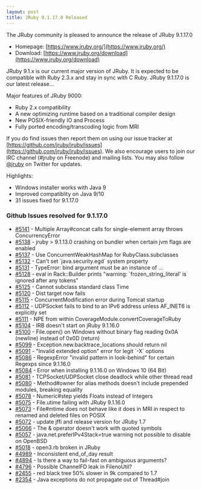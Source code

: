 ```yaml
---
layout: post
title: JRuby 9.1.17.0 Released
---
```

The JRuby community is pleased to announce the release of JRuby 9.1.17.0

- Homepage: [https://www.jruby.org/](https://www.jruby.org/)
- Download: [https://www.jruby.org/download](https://www.jruby.org/download)

JRuby 9.1.x is our current major version of JRuby.  It is expected to be compatible with Ruby 2.3.x and stay in sync with C Ruby.  JRuby 9.1.17.0 is our latest release...

Major features of JRuby 9000:

- Ruby 2.x compatibility
- A new optimizing runtime based on a traditional compiler design
- New POSIX-friendly IO and Process
- Fully ported encoding/transcoding logic from MRI

If you do find issues then report them on using our issue tracker at [https://github.com/jruby/jruby/issues](https://github.com/jruby/jruby/issues). We also encourage users to join our IRC channel (#jruby on Freenode) and mailing lists. You may also follow [@jruby](https://twitter.com/jruby) on Twitter for updates.

Highlights:

- Windows installer works with Java 9
- Improved compatiblity on Java 9/10
- 31 issues fixed for 9.1.17.0

### Github Issues resolved for 9.1.17.0

<ul>
<li><a href="https://github.com/jruby/jruby/issues/5141">#5141</a> - Multiple Array#concat calls for single-element array throws ConcurrencyError</li>
<li><a href="https://github.com/jruby/jruby/issues/5138">#5138</a> - jruby > 9.1.13.0 crashing on bundler when certain jvm flags are enabled</li>
<li><a href="https://github.com/jruby/jruby/pull/5137">#5137</a> - Use ConcurrentWeakHashMap for RubyClass.subclasses</li>
<li><a href="https://github.com/jruby/jruby/issues/5132">#5132</a> - Can't set `java.security.egd` system property</li>
<li><a href="https://github.com/jruby/jruby/issues/5131">#5131</a> - TypeError: bind argument must be an instance of ...</li>
<li><a href="https://github.com/jruby/jruby/issues/5128">#5128</a> - eval in Rack::Builder prints "warning: `frozen_string_literal' is ignored after any tokens"</li>
<li><a href="https://github.com/jruby/jruby/issues/5125">#5125</a> - Cannot subclass standard class Time</li>
<li><a href="https://github.com/jruby/jruby/issues/5120">#5120</a> - Dist target now fails</li>
<li><a href="https://github.com/jruby/jruby/issues/5115">#5115</a> - ConcurrentModification error during Tomcat startup</li>
<li><a href="https://github.com/jruby/jruby/issues/5112">#5112</a> - UDPSocket fails to bind to an IPv6 address unless AF_INET6 is explicitly set</li>
<li><a href="https://github.com/jruby/jruby/issues/5111">#5111</a> - NPE from within CoverageModule.convertCoverageToRuby</li>
<li><a href="https://github.com/jruby/jruby/issues/5104">#5104</a> - IRB doesn't start on jRuby 9.1.16.0</li>
<li><a href="https://github.com/jruby/jruby/issues/5100">#5100</a> - File.open() on Windows without binary flag reading 0x0A (newline) instead of 0x0D (return)</li>
<li><a href="https://github.com/jruby/jruby/issues/5099">#5099</a> - Exception.new.backtrace_locations should return nil</li>
<li><a href="https://github.com/jruby/jruby/issues/5091">#5091</a> - "Invalid extended option" error for legit `-X` options</li>
<li><a href="https://github.com/jruby/jruby/issues/5086">#5086</a> - RegexpError "invalid pattern in look-behind" for certain Regexps since 9.1.16.0</li>
<li><a href="https://github.com/jruby/jruby/issues/5084">#5084</a> - Error when installing 9.1.16.0 on Windows 10 (64 Bit)</li>
<li><a href="https://github.com/jruby/jruby/issues/5081">#5081</a> - TCPSocket/UDPSocket close deadlock while other thread read</li>
<li><a href="https://github.com/jruby/jruby/issues/5080">#5080</a> - Method#owner for alias methods doesn't include prepended modules, breaking equality</li>
<li><a href="https://github.com/jruby/jruby/issues/5078">#5078</a> - Numeric#step yields Floats instead of Integers</li>
<li><a href="https://github.com/jruby/jruby/issues/5075">#5075</a> - File.utime failing with JRuby 9.1.16.0</li>
<li><a href="https://github.com/jruby/jruby/issues/5073">#5073</a> - File#mtime does not behave like it does in MRI in respect to renamed and deleted files on POSIX</li>
<li><a href="https://github.com/jruby/jruby/pull/5072">#5072</a> - update jffi and release version for JRuby 1.7</li>
<li><a href="https://github.com/jruby/jruby/issues/5066">#5066</a> - The & operator doesn't work with quoted symbols</li>
<li><a href="https://github.com/jruby/jruby/issues/5057">#5057</a> - java.net.preferIPv4Stack=true warning not possible to disable on OpenBSD</li>
<li><a href="https://github.com/jruby/jruby/issues/5018">#5018</a> - open3.rb broken in JRuby</li>
<li><a href="https://github.com/jruby/jruby/issues/4989">#4989</a> - Inconsistent end_of_day result</li>
<li><a href="https://github.com/jruby/jruby/issues/4894">#4894</a> - Is there a way to fail-fast on ambiguous arguments?</li>
<li><a href="https://github.com/jruby/jruby/issues/4796">#4796</a> - Possible ChannelFD leak in FilenoUtil?</li>
<li><a href="https://github.com/jruby/jruby/issues/2455">#2455</a> - red black tree 50% slower in 9k compared to 1.7</li>
<li><a href="https://github.com/jruby/jruby/issues/2354">#2354</a> - Java exceptions do not propagate out of Thread#join</li>
</ul>
